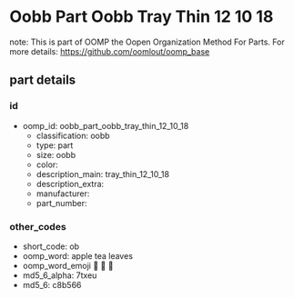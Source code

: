 # Oobb Part Oobb Tray Thin 12 10 18  

note: This is part of OOMP the Oopen Organization Method For Parts. For more details: https://github.com/oomlout/oomp_base

##  part details





### id
* oomp_id: oobb_part_oobb_tray_thin_12_10_18
  * classification: oobb
  * type: part
  * size: oobb
  * color: 
  * description_main: tray_thin_12_10_18
  * description_extra: 
  * manufacturer: 
  * part_number: 

### other_codes
* short_code: ob
* oomp_word: apple tea leaves
* oomp_word_emoji :apple: :tea: :leaves:
* md5_6_alpha: 7txeu
* md5_6: c8b566